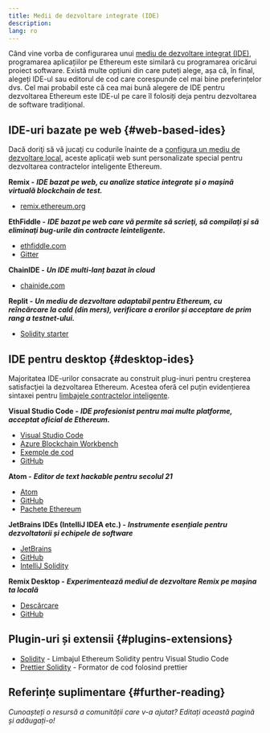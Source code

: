 ```yaml
---
title: Medii de dezvoltare integrate (IDE)
description:
lang: ro
---
```


Când vine vorba de configurarea unui [mediu de dezvoltare integrat (IDE)](https://wikipedia.org/wiki/Integrated_development_environment), programarea aplicațiilor pe Ethereum este similară cu programarea oricărui proiect software. Există multe opțiuni din care puteți alege, așa că, în final, alegeți IDE-ul sau editorul de cod care corespunde cel mai bine preferințelor dvs. Cel mai probabil este că cea mai bună alegere de IDE pentru dezvoltarea Ethereum este IDE-ul pe care îl folosiți deja pentru dezvoltarea de software tradițional.

## IDE-uri bazate pe web {#web-based-ides}

Dacă doriţi să vă jucaţi cu codurile înainte de a [configura un mediu de dezvoltare local](/developers/local-environment/), aceste aplicații web sunt personalizate special pentru dezvoltarea contractelor inteligente Ethereum.

**Remix -** **_IDE bazat pe web, cu analize statice integrate și o mașină virtuală blockchain de test._**

- [remix.ethereum.org](https://remix.ethereum.org/)

**EthFiddle -** **_IDE bazat pe web care vă permite să scrieţi, să compilaţi și să eliminaţi bug-urile din contracte leinteligente._**

- [ethfiddle.com](https://ethfiddle.com/)
- [Gitter](https://gitter.im/loomnetwork/ethfiddle)

**ChainIDE -** **_Un IDE multi-lanț bazat în cloud_**

- [chainide.com](https://chainide.com/)

**Replit -** **_Un mediu de dezvoltare adaptabil pentru Ethereum, cu reîncărcare la cald (din mers), verificare a erorilor și acceptare de prim rang a testnet-ului._**

- [Solidity starter](https://replit.com/@replit/Solidity-starter-beta)

## IDE pentru desktop {#desktop-ides}

Majoritatea IDE-urilor consacrate au construit plug-inuri pentru creşterea satisfacţiei la dezvoltarea Ethereum. Acestea oferă cel puțin evidențierea sintaxei pentru [limbajele contractelor inteligente](/developers/docs/smart-contracts/languages/).

**Visual Studio Code -** **_IDE profesionist pentru mai multe platforme, acceptat oficial de Ethereum._**

- [Visual Studio Code](https://code.visualstudio.com/)
- [Azure Blockchain Workbench](https://azuremarketplace.microsoft.com/en-us/marketplace/apps/microsoft-azure-blockchain.azure-blockchain-workbench?tab=Overview)
- [Exemple de cod](https://github.com/Azure-Samples/blockchain/blob/master/blockchain-workbench/application-and-smart-contract-samples/readme.md)
- [GitHub](https://github.com/microsoft/vscode)

**Atom -** **_Editor de text hackable pentru secolul 21_**

- [Atom](https://atom.io/)
- [GitHub](https://github.com/atom)
- [Pachete Ethereum](https://atom.io/packages/search?utf8=%E2%9C%93&q=keyword%3Aethereum&commit=Search)

**JetBrains IDEs (IntelliJ IDEA etc.) -** **_Instrumente esențiale pentru dezvoltatorii și echipele de software_**

- [JetBrains](https://www.jetbrains.com/)
- [GitHub](https://github.com/JetBrains)
- [IntelliJ Solidity](https://github.com/intellij-solidity/intellij-solidity/)

**Remix Desktop -** **_Experimentează mediul de dezvoltare Remix pe mașina ta locală_**

- [Descărcare](https://github.com/ethereum/remix-desktop/releases)
- [GitHub](https://github.com/ethereum/remix-desktop)

## Plugin-uri și extensii {#plugins-extensions}

- [Solidity](https://marketplace.visualstudio.com/items?itemName=JuanBlanco.solidity) - Limbajul Ethereum Solidity pentru Visual Studio Code
- [Prettier Solidity](https://github.com/prettier-solidity/prettier-plugin-solidity) - Formator de cod folosind prettier

## Referințe suplimentare {#further-reading}

_Cunoașteți o resursă a comunității care v-a ajutat? Editați această pagină și adăugați-o!_
